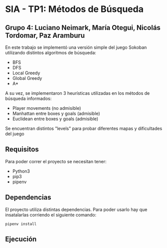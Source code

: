 # SIA - TP1: Métodos de Búsqueda
Grupo 4: Luciano Neimark, María Otegui, Nicolás Tordomar, Paz Aramburu
--
En este trabajo se implementó una versión simple del juego Sokoban utilizando distintos algoritmos de búsqueda:
- BFS
- DFS
- Local Greedy
- Global Greedy
- A*

A su vez, se implementaron 3 heurísticas utilizadas en los métodos de búsqueda informados:
- Player movements (no admisible)
- Manhattan entre boxes y goals (admisible)
- Euclidean entre boxes y goals (admisible)

Se encuentran distintos "levels" para probar diferentes mapas y dificultades del juego

## Requisitos
Para poder correr el proyecto se necesitan tener:
- Python3
- pip3
- pipenv

## Dependencias
El proyecto utiliza distintas dependencias. Para poder usarlo hay que insatalarlas corriendo el siguiente comando:
```shell
pipenv install
```

Ejecución
--